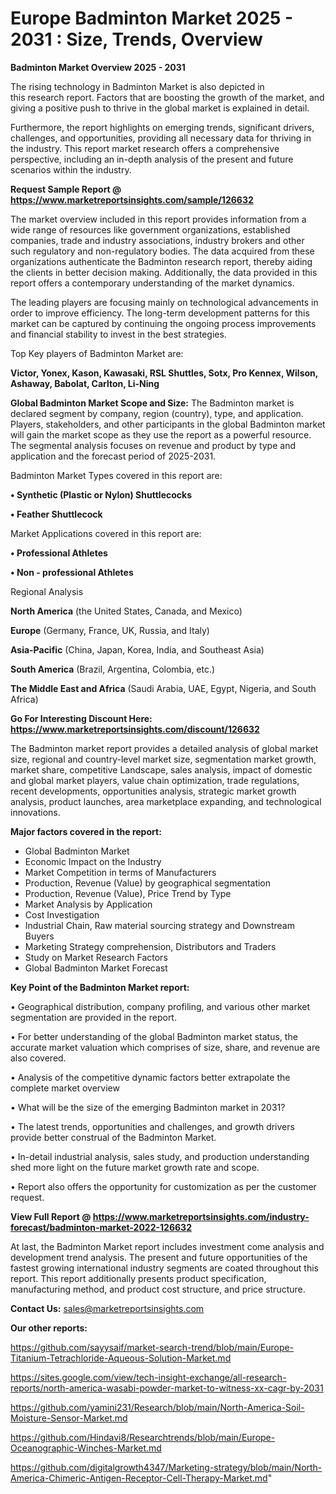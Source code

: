 # Europe Badminton Market 2025 - 2031 : Size, Trends, Overview

<Strong> Badminton Market Overview 2025 - 2031</strong>

The rising technology in Badminton Market is also depicted in this research report. Factors that are boosting the growth of the market, and giving a positive push to thrive in the global market is explained in detail.

Furthermore, the report highlights on emerging trends, significant drivers, challenges, and opportunities, providing all necessary data for thriving in the industry. This report market research offers a comprehensive perspective, including an in-depth analysis of the present and future scenarios within the industry.

<strong>Request Sample Report @ <a href=https://www.marketreportsinsights.com/sample/126632>https://www.marketreportsinsights.com/sample/126632</a></strong>

The market overview included in this report provides information from a wide range of resources like government organizations, established companies, trade and industry associations, industry brokers and other such regulatory and non-regulatory bodies. The data acquired from these organizations authenticate the Badminton research report, thereby aiding the clients in better decision making. Additionally, the data provided in this report offers a contemporary understanding of the market dynamics.

The leading players are focusing mainly on technological advancements in order to improve efficiency. The long-term development patterns for this market can be captured by continuing the ongoing process improvements and financial stability to invest in the best strategies.

Top Key players of Badminton Market are:

<strong>Victor, Yonex, Kason, Kawasaki, RSL Shuttles, Sotx, Pro Kennex, Wilson, Ashaway, Babolat, Carlton, Li-Ning</strong>

<strong><b>Global Badminton Market Scope and Size:</b></strong>
The Badminton market is declared segment by company, region (country), type, and application. Players, stakeholders, and other participants in the global Badminton market will gain the market scope as they use the report as a powerful resource. The segmental analysis focuses on revenue and product by type and application and the forecast period of 2025-2031.

Badminton Market Types covered in this report are:

<strong>• Synthetic (Plastic or Nylon) Shuttlecocks

• Feather Shuttlecock</strong>

Market Applications covered in this report are:

<strong>• Professional Athletes

• Non - professional Athletes</strong> 

Regional Analysis

<strong>North America</strong> (the United States, Canada, and Mexico)

<strong>Europe</strong> (Germany, France, UK, Russia, and Italy)

<strong>Asia-Pacific</strong> (China, Japan, Korea, India, and Southeast Asia)

<strong>South America</strong> (Brazil, Argentina, Colombia, etc.)

<strong>The Middle East and Africa</strong> (Saudi Arabia, UAE, Egypt, Nigeria, and South Africa)

<strong>Go For Interesting Discount Here: <a href=https://www.marketreportsinsights.com/discount/126632>https://www.marketreportsinsights.com/discount/126632</a></strong>

The Badminton market report provides a detailed analysis of global market size, regional and country-level market size, segmentation market growth, market share, competitive Landscape, sales analysis, impact of domestic and global market players, value chain optimization, trade regulations, recent developments, opportunities analysis, strategic market growth analysis, product launches, area marketplace expanding, and technological innovations.

<strong><b>Major factors covered in the report:</b></strong>
<ul>
  <li>Global Badminton Market </li>
  <li>Economic Impact on the Industry</li>
  <li>Market Competition in terms of Manufacturers</li>
  <li>Production, Revenue (Value) by geographical segmentation</li>
  <li>Production, Revenue (Value), Price Trend by Type</li>
  <li>Market Analysis by Application</li>
  <li>Cost Investigation</li>
  <li>Industrial Chain, Raw material sourcing strategy and Downstream Buyers</li>
  <li>Marketing Strategy comprehension, Distributors and Traders</li>
  <li>Study on Market Research Factors</li>
  <li>Global Badminton Market Forecast</li>
</ul>

<strong><b>Key Point of the Badminton Market report:</b></strong>

• Geographical distribution, company profiling, and various other market segmentation are provided in the report.

• For better understanding of the global Badminton market status, the accurate market valuation which comprises of size, share, and revenue are also covered.

• Analysis of the competitive dynamic factors better extrapolate the complete market overview

• What will be the size of the emerging Badminton market in 2031?

• The latest trends, opportunities and challenges, and growth drivers provide better construal of the Badminton Market.

• In-detail industrial analysis, sales study, and production understanding shed more light on the future market growth rate and scope.

• Report also offers the opportunity for customization as per the customer request.

<strong><b>View Full Report @ <a href=https://www.marketreportsinsights.com/industry-forecast/badminton-market-2022-126632>https://www.marketreportsinsights.com/industry-forecast/badminton-market-2022-126632</a></b></strong>


At last, the Badminton Market report includes investment come analysis and development trend analysis. The present and future opportunities of the fastest growing international industry segments are coated throughout this report. This report additionally presents product specification, manufacturing method, and product cost structure, and price structure.

<strong>Contact Us:</strong>
sales@marketreportsinsights.com

<strong>Our other reports:</strong>

<a href=https://github.com/sayysaif/market-search-trend/blob/main/Europe-Titanium-Tetrachloride-Aqueous-Solution-Market.md>https://github.com/sayysaif/market-search-trend/blob/main/Europe-Titanium-Tetrachloride-Aqueous-Solution-Market.md</a>

<a href=https://sites.google.com/view/tech-insight-exchange/all-research-reports/north-america-wasabi-powder-market-to-witness-xx-cagr-by-2031>https://sites.google.com/view/tech-insight-exchange/all-research-reports/north-america-wasabi-powder-market-to-witness-xx-cagr-by-2031</a>

<a href=https://github.com/yamini231/Research/blob/main/North-America-Soil-Moisture-Sensor-Market.md>https://github.com/yamini231/Research/blob/main/North-America-Soil-Moisture-Sensor-Market.md</a>

<a href=https://github.com/Hindavi8/Researchtrends/blob/main/Europe-Oceanographic-Winches-Market.md>https://github.com/Hindavi8/Researchtrends/blob/main/Europe-Oceanographic-Winches-Market.md</a>

<a href=https://github.com/digitalgrowth4347/Marketing-strategy/blob/main/North-America-Chimeric-Antigen-Receptor-Cell-Therapy-Market.md>https://github.com/digitalgrowth4347/Marketing-strategy/blob/main/North-America-Chimeric-Antigen-Receptor-Cell-Therapy-Market.md</a>"

